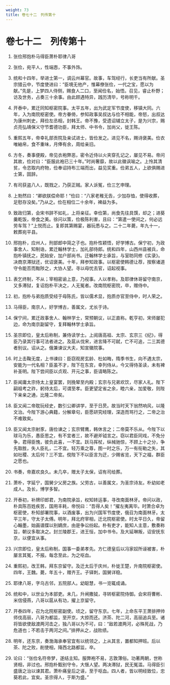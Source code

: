 ```yaml
---
weight: 73
title: 卷七十二　列传第十
---
```


# 卷七十二　列传第十

1. <span id="卷七十二　列传第十-1"></span>
张俭邢抱朴马得臣萧朴耶律八哥

2. <span id="卷七十二　列传第十-2"></span>
张俭，宛平人，性端悫，不事外饰。

3. <span id="卷七十二　列传第十-3"></span>
统和十四年，举进士第一，调云州幕官。故事，车驾经行，长吏当有所献。圣宗猎云中，节度使进曰：“臣境无他产，惟幕僚张俭，一代之宝，愿以为献。”先是，上梦四人侍侧，赐食人二口，至闻俭名，始悟。召见，睿止朴野；访及世务，占奏三十余事。由此顾遇特异，践历清毕，号称明千。

4. <span id="卷七十二　列传第十-4"></span>
开泰中，累迁同知枢密院事。太平五年，出为武定军节度使，移镇大同。六年，入为南院枢密使。帝方眷倚，参知政事吴叔达与俭不相能，帝怒，出叔达为康州刺史，拜俭左丞相，封韩王。帝不豫，受遗诏辅立太子，是为兴宗，赐贞亮弘靖保义守节耆德功臣，拜太师、中书令，加尚父，徙王陈。

5. <span id="卷七十二　列传第十-5"></span>
重熙五年，帝幸礼部贡院及亲试进士，皆俭发之。进见不名，赐诗褒美。俭衣唯紬帛，食不重味，月俸有余，周给亲旧。

6. <span id="卷七十二　列传第十-6"></span>
方冬，奏事便殿，帝见衣袍弊恶，密令近侍以火夹穿孔记之，屡见不易。帝问其故，俭对曰：“臣服此袍已三十年。”时尚奢靡，故以此徽讽喻之。上怜其清贫，令恣取内府物，俭奉诏持布三端而出，益见奖重。俭弟五人，上欲俱赐进士第，固辞。

7. <span id="卷七十二　列传第十-7"></span>
有司获盗八人，既戮之，乃获正贼。家人诉冤，俭三乞申理。

8. <span id="卷七十二　列传第十-8"></span>
上勃然曰：“卿欲朕偿命耶！”俭曰：“八家老稚无告，少加存恤，使得收葬，足慰存没矣。”乃从之。俭在相位二十余年，裨益为多。

9. <span id="卷七十二　列传第十-9"></span>
致政归第，会宋书辞不如礼，上将亲征。幸俭第，尚食先往具馔，却之；进葵羹乾饭，帝食之美。徐问以策，俭极陈利害，且曰：“第遣一使间之，何必远劳车驾？”上悦而止。复即其第赐宴，器玩悉与之。二十二年薨，年九十一，敕葬宛平县。

10. <span id="卷七十二　列传第十-10"></span>
邢抱朴，应州人，刑部郎中简之子也。抱朴性颖悟，好学博古。保宁初，为政事舍人、知制诰，累迁翰林学士，加礼部侍郎。统和四年，山西州县被兵，命抱朴镇抚之，民始安，加户部尚书。迁翰林学士承旨，与室昉同修《实录》。决商京滞狱还，优诏褒美。十年，拜参知政事。以枢密使韩德让荐，按察诸道守令能否而黜陟之，大协人望。寻以母忧去官，诏起视事。

11. <span id="卷七十二　列传第十-11"></span>
表乞终制，不从；宰相密谕上意，乃视事。人以孝称。及耶律休哥留守南京，又多滞狱，复诏抱朴平决之，人无冤者。改南院枢密院，卒，赠侍中。

12. <span id="卷七十二　列传第十-12"></span>
初，抱朴与弟抱质受经于母陈氏，皆以儒术显，抱质亦官至侍中，时人荣之。

13. <span id="卷七十二　列传第十-13"></span>
马得臣，南京人，好学博古，善属文，尤长于诗。

14. <span id="卷七十二　列传第十-14"></span>
保宁间，累迁政事舍人、翰林学士，常预朝议，以正直称。乾亨初，宋师屡犯边，命为南京副留守，复拜翰林学士承旨。

15. <span id="卷七十二　列传第十-15"></span>
圣宗即位，皇太后称制，兼侍读学士。上阅唐高祖、太宗、玄宗三《纪》，得臣乃录其行事可法者进之。及扈从伐宋，进言降不可弑，亡不可追，二三其德者别议。诏从之。俄兼谏议大夫，知宣徽院事。

16. <span id="卷七十二　列传第十-16"></span>
时上击鞠无度，上书谏曰：臣窃观房玄龄、杜如晦，隋季书生，向不遇太宗，安能为一代名相？臣虽不才，陛下在东宫，幸列侍从，今又得侍圣读，未有裨补圣明。陛下尝间臣以贞观、开元之事，臣请略陈之。

17. <span id="卷七十二　列传第十-17"></span>
臣闻庸太宗侍太上皇宴罢，则挽辇至内殿；玄宗与兄弟欢饮，尽家人礼。陛下嗣祖考之祚，躬侍太后，可谓至孝。臣更望定省之余，睦六亲，加爱敬，则陛下亲亲之通，比隆二帝矣。

18. <span id="卷七十二　列传第十-18"></span>
臣又闻二帝耽玩经史，数引公卿讲学，至于日昃。故当时天下翁然响风，以隆文治。今陛下游心典籍，分解章句，臣愿研究经理，深造而骂行之，二帝之治不难致矣。

19. <span id="卷七十二　列传第十-19"></span>
臣又闻太宗射豕，唐俭谏之；玄宗臂鹰，韩休言之；二帝莫不乐从。今陛下以球马为乐，愚臣思之，有不宜者三，故不避斧钺言之。窃以君臣同戏，不免分争，君得臣愧，彼负此喜，一不宜。跃马挥杖，纵械驰惊，不顾上十之分，争先取胜，失人臣礼，二不宜。轻万乘之尊，图一时之乐，万一有衔勒之失，其如社稷、太后何？三不宜。傥陛下不以臣言为迂，少赐省览，天下之福，群臣之愿也。

20. <span id="卷七十二　列传第十-20"></span>
书奏，帝嘉欢良久。未几卒，赠太子太保，诏有司给葬。

21. <span id="卷七十二　列传第十-21"></span>
萧朴，字延宁，国舅少父房之族。父劳古，以善属文，为圣宗诗友。朴幼如老成人。及长，博学多智。

22. <span id="卷七十二　列传第十-22"></span>
开泰初，补牌印郎君，为南院承旨，权知转运事，寻改南面林牙。帝问以政，朴具陈百姓疾苦，国用丰耗，帝悦曰：“吾得人矣！”擢左夷离毕。时萧合卓为枢密使，朴知部署院事，以酒废事，出为兴国军节度使，俄召为南面林牙。太平三年，守太子太傅。明年，拜北府宰相，迁北院枢密使。时太平日久，帝留心翰墨，始画谱牒以别嫡庶，由是争讼纷起。朴有吏才，能知人主意，敷奏称旨，朝议多取决之。封兰陵郡王，进王恒，加中书令。及大延琳叛，诏安抚东京，以便宜从事。

23. <span id="卷七十二　列传第十-23"></span>
兴宗即位，皇太后称制，国事一委弟孝先。方仁德皇后以冯家奴所诬被害，朴屡言其冤，不报。每念至此，为之呕血。

24. <span id="卷七十二　列传第十-24"></span>
重熙初，改王韩，拜东京留守。及迁太后于庆州，朴徙王楚，升南院枢密使。四年，王魏。薨，年五十，赠齐王。子铎刺，国舅详稳。

25. <span id="卷七十二　列传第十-25"></span>
耶律八哥，字乌古邻，五院部人。幼聪慧，书一览辄成诵。

26. <span id="卷七十二　列传第十-26"></span>
统和中，以世业为本部吏。未几，升闸撒狘，寻转枢密院侍御。会宋将曹彬、米信侵燕，八哥以扈从有功，擢上京留守。

27. <span id="卷七十二　列传第十-27"></span>
开泰四年，召为北院枢密副使。顷之，留守东京。七年，上命东平王萧排押帅师伐高丽，八哥为都监，至开京，大掠而还。济茶、陀二河，高丽追兵至。诸将皆欲使敌渡两河击之，独八哥以为不可，曰：“敌若渡两河，必殊死战，乃危道也；不若击于两河之间。”排押从之，战败绩。

28. <span id="卷七十二　列传第十-28"></span>
明年，还东京，奏渤海承奉官宜有以统领之，上从其言，置都知押班。后以茶、陀之败，削使相，降西北路都监，卒。

29. <span id="卷七十二　列传第十-29"></span>
论曰：“张俭名符帝梦，遂结主知。服弊袍不易，志敦薄俗。功著两朝，世称贤相，非过也。邢抱朴甄别守令，大惬人望。两决滞狱，民无冤滥。马得臣引盛唐之治以谏其君。萧朴痛皇后之诬，至于呕血。四人者，皆以明经致位，忠葵若此，宜矣。圣宗得人，于斯为盛。”
